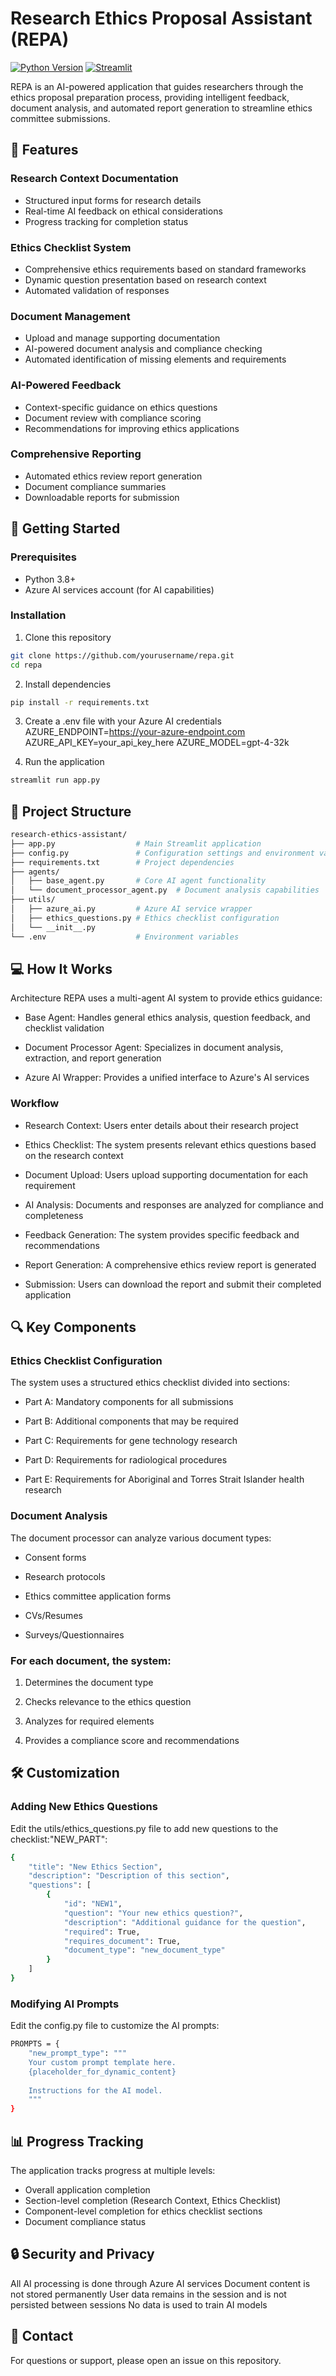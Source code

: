 # Research Ethics Proposal Assistant (REPA)

[![Python Version](https://img.shields.io/badge/python-3.8%2B-blue.svg)](https://www.python.org/downloads/)
[![Streamlit](https://img.shields.io/badge/streamlit-1.15.0%2B-FF4B4B.svg)](https://streamlit.io/)

REPA is an AI-powered application that guides researchers through the ethics proposal preparation process, providing intelligent feedback, document analysis, and automated report generation to streamline ethics committee submissions.

## 🌟 Features

### Research Context Documentation
- Structured input forms for research details
- Real-time AI feedback on ethical considerations
- Progress tracking for completion status

### Ethics Checklist System
- Comprehensive ethics requirements based on standard frameworks
- Dynamic question presentation based on research context
- Automated validation of responses

### Document Management
- Upload and manage supporting documentation
- AI-powered document analysis and compliance checking
- Automated identification of missing elements and requirements

### AI-Powered Feedback
- Context-specific guidance on ethics questions
- Document review with compliance scoring
- Recommendations for improving ethics applications

### Comprehensive Reporting
- Automated ethics review report generation
- Document compliance summaries
- Downloadable reports for submission

## 🚀 Getting Started

### Prerequisites
- Python 3.8+
- Azure AI services account (for AI capabilities)

### Installation

1. Clone this repository
```bash
git clone https://github.com/yourusername/repa.git
cd repa
```

2. Install dependencies
```bash
pip install -r requirements.txt
```
3. Create a .env file with your Azure AI credentials
AZURE_ENDPOINT=https://your-azure-endpoint.com
AZURE_API_KEY=your_api_key_here
AZURE_MODEL=gpt-4-32k

4. Run the application
```bash
streamlit run app.py
```

## 🔧  Project Structure
```bash
research-ethics-assistant/
├── app.py                  # Main Streamlit application
├── config.py               # Configuration settings and environment variables
├── requirements.txt        # Project dependencies
├── agents/
│   ├── base_agent.py       # Core AI agent functionality
│   └── document_processor_agent.py  # Document analysis capabilities
├── utils/
│   ├── azure_ai.py         # Azure AI service wrapper
│   ├── ethics_questions.py # Ethics checklist configuration
│   └── __init__.py
└── .env                    # Environment variables 
```

## 💻  How It Works
Architecture
REPA uses a multi-agent AI system to provide ethics guidance:

- Base Agent: Handles general ethics analysis, question feedback, and checklist validation

- Document Processor Agent: Specializes in document analysis, extraction, and report generation

- Azure AI Wrapper: Provides a unified interface to Azure's AI services
  
### Workflow 
- Research Context: Users enter details about their research project

- Ethics Checklist: The system presents relevant ethics questions based on the research context

- Document Upload: Users upload supporting documentation for each requirement

- AI Analysis: Documents and responses are analyzed for compliance and completeness

- Feedback Generation: The system provides specific feedback and recommendations

- Report Generation: A comprehensive ethics review report is generated

- Submission: Users can download the report and submit their completed application

## 🔍 Key Components
### Ethics Checklist Configuration
The system uses a structured ethics checklist divided into sections:

- Part A: Mandatory components for all submissions

- Part B: Additional components that may be required

- Part C: Requirements for gene technology research

- Part D: Requirements for radiological procedures

- Part E: Requirements for Aboriginal and Torres Strait Islander health research

### Document Analysis
The document processor can analyze various document types:

- Consent forms

- Research protocols

- Ethics committee application forms

- CVs/Resumes

- Surveys/Questionnaires

### For each document, the system:

1. Determines the document type

2. Checks relevance to the ethics question

3. Analyzes for required elements

4. Provides a compliance score and recommendations

## 🛠️ Customization
### Adding New Ethics Questions
Edit the utils/ethics_questions.py file to add new questions to the checklist:"NEW_PART": 
```bash
{
    "title": "New Ethics Section",
    "description": "Description of this section",
    "questions": [
        {
            "id": "NEW1",
            "question": "Your new ethics question?",
            "description": "Additional guidance for the question",
            "required": True,
            "requires_document": True,
            "document_type": "new_document_type"
        }
    ]
}

```
### Modifying AI Prompts
Edit the config.py file to customize the AI prompts:
```bash
PROMPTS = {
    "new_prompt_type": """
    Your custom prompt template here.
    {placeholder_for_dynamic_content}
    
    Instructions for the AI model.
    """
}
```

## 📊 Progress Tracking
The application tracks progress at multiple levels:

- Overall application completion
- Section-level completion (Research Context, Ethics Checklist)
- Component-level completion for ethics checklist sections
- Document compliance status

## 🔒 Security and Privacy
All AI processing is done through Azure AI services
Document content is not stored permanently
User data remains in the session and is not persisted between sessions
No data is used to train AI models

## 📧 Contact
For questions or support, please open an issue on this repository.


